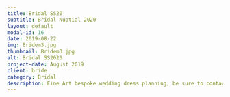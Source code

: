 ```yaml
---
title: Bridal SS20
subtitle: Bridal Nuptial 2020 
layout: default
modal-id: 16
date: 2019-08-22
img: Bridem3.jpg
thumbnail: Bridem3.jpg
alt: Bridal SS2020
project-date: August 2019
client: bride
category: Bridal
description: Fine Art bespoke wedding dress planning, be sure to contacts us.
---
```

